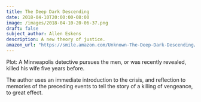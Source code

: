```yaml
---
title: The Deep Dark Descending
date: 2018-04-10T20:00:00-08:00
image: /images/2018-04-10-20-06-37.png
draft: false
subject_author: Allen Eskens
description: A new theory of justice.
amazon_url: "https://smile.amazon.com/Unknown-The-Deep-Dark-Descending/dp/B075RBSRT6/ref=tmm_aud_swatch_0?_encoding=UTF8&qid=&sr=&dpID=516ZGFwk%252BIL&preST=_SX342_QL70_&dpSrc=detail"
---
```

Plot: A Minneapolis detective pursues the men, or was recently revealed, killed his wife five years before.

The author uses an immediate introduction to the crisis, and reflection to memories of the preceding events to tell the story of a killing of vengeance, to great effect.

